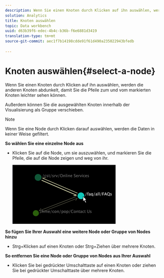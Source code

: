 ```yaml
---
description: Wenn Sie einen Knoten durch Klicken auf ihn auswählen, werden die anderen Knoten abdunkelt, damit Sie die Pfeile zum und vom markierten Knoten leichter sehen können.
solution: Analytics
title: Knoten auswählen
topic: Data workbench
uuid: d63b39f6-edec-4b4c-b36b-f6e6881d3419
translation-type: tm+mt
source-git-commit: aec1f7b14198cdde91f61d490a235022943bfedb

---
```



# Knoten auswählen{#select-a-node}

Wenn Sie einen Knoten durch Klicken auf ihn auswählen, werden die anderen Knoten abdunkelt, damit Sie die Pfeile zum und vom markierten Knoten leichter sehen können.

Außerdem können Sie die ausgewählten Knoten innerhalb der Visualisierung als Gruppe verschieben.

>[!NOTE]
>
>Wenn Sie eine Node durch Klicken darauf auswählen, werden die Daten in keiner Weise gefiltert.

**So wählen Sie eine einzelne Node aus**

* Klicken Sie auf die Node, um sie auszuwählen, und markieren Sie die Pfeile, die auf die Node zeigen und weg von ihr.

   ![](assets/vis_2DProcessMap_SelectNode.png)

**So fügen Sie Ihrer Auswahl eine weitere Node oder Gruppe von Nodes hinzu**

* Strg+Klicken auf einen Knoten oder Strg+Ziehen über mehrere Knoten.

**So entfernen Sie eine Node oder Gruppe von Nodes aus Ihrer Auswahl**

* Klicken Sie bei gedrückter Umschalttaste auf einen Knoten oder ziehen Sie bei gedrückter Umschalttaste über mehrere Knoten.

